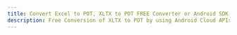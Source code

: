 ---title: Convert Excel to POT, XLTX to POT FREE Converter or Android SDKdescription: Free Conversion of XLTX to POT by using Android Cloud APIs & SDKs. Also Create, Edit & Render Microsoft Excel, CSV and SpreadsheetML worksheets or spreadsheet in the Cloud.---